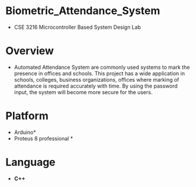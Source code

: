 # Biometric_Attendance_System
* CSE 3216 Microcontroller Based System Design Lab

# Overview
* Automated Attendance System are commonly used systems to mark the presence in offices and schools. This project has a wide application in schools, colleges, business organizations, offices where marking of attendance is required accurately with time. By using the password input, the system will become more secure for the users.

# Platform
* Arduino*
* Proteus 8 professional *

# Language
 * **C++**
